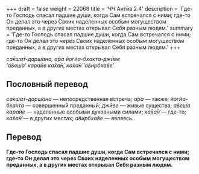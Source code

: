 +++
draft = false
weight = 22068
title = 'ЧЧ Антйа 2.4'
description = 'Где-то Господь спасал падшие души, когда Сам встречался с ними; где-то Он делал это через Своих наделенных особым могуществом преданных, а в других местах открывал Себя разным людям.'
summary = 'Где-то Господь спасал падшие души, когда Сам встречался с ними; где-то Он делал это через Своих наделенных особым могуществом преданных, а в других местах открывал Себя разным людям.'
+++

_са̄кша̄т-дарш́ана, а̄ра йогйа-бхакта-джӣве  
‘а̄веш́а’ карайе ка̄ха̄н̇, ка̄ха̄н̇ ‘а̄вирбха̄ве’_

## Пословный перевод

_са̄кша̄т_\-_дарш́ана_ — непосредственная встреча; _а̄ра_ — также; _йогйа_\-_бхакта_ — совершенный преданный; _джӣве_ — живые существа; _а̄веш́а_ _карайе_ — наделенные особыми духовными силами; _ка̄ха̄н̇_ — где-то; _ка̄ха̄н̇_ — в других местах; _а̄вирбха̄ве_ — являясь.

## Перевод

**Где-то Господь спасал падшие души, когда Сам встречался с ними; где-то Он делал это через Своих наделенных особым могуществом преданных, а в других местах открывал Себя разным людям.**
